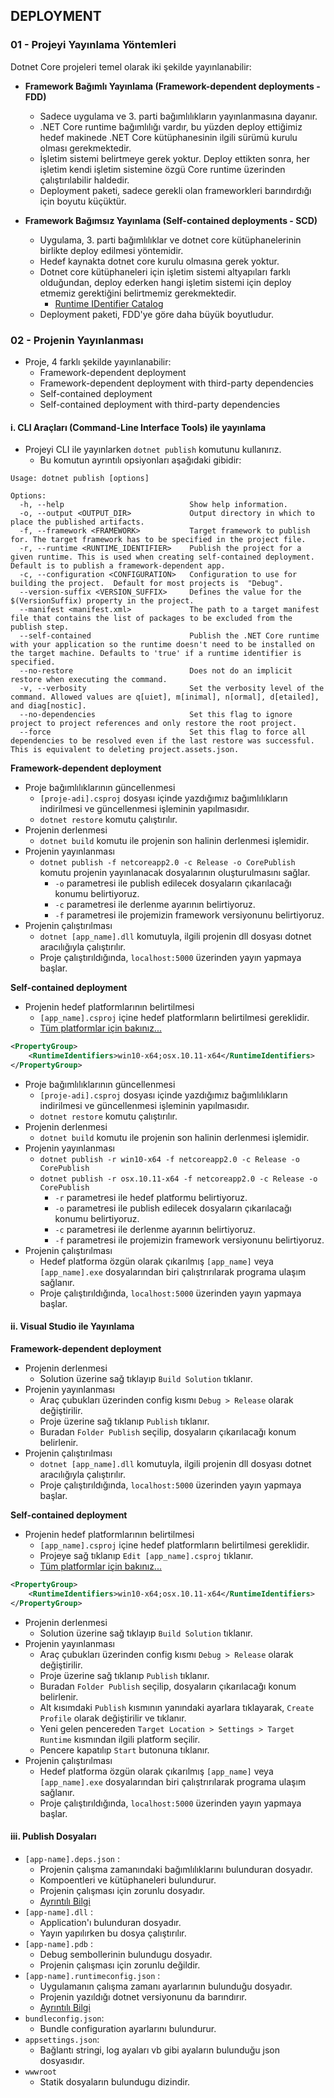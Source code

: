 ## DEPLOYMENT

### 01 - Projeyi Yayınlama Yöntemleri

Dotnet Core projeleri temel olarak iki şekilde yayınlanabilir:

- **Framework Bağımlı Yayınlama (Framework-dependent deployments - FDD)**
    - Sadece uygulama ve 3. parti bağımlılıkların yayınlanmasına dayanır.
    - .NET Core runtime bağımlılığı vardır, bu yüzden deploy ettiğimiz hedef makinede .NET Core kütüphanesinin ilgili sürümü kurulu olması gerekmektedir.
    - İşletim sistemi belirtmeye gerek yoktur. Deploy ettikten sonra, her işletim kendi işletim sistemine özgü Core runtime üzerinden çalıştırılabilir haldedir.
    - Deployment paketi, sadece gerekli olan frameworkleri barındırdığı için boyutu küçüktür.

- **Framework Bağımsız Yayınlama (Self-contained deployments - SCD)**
    - Uygulama, 3. parti bağımlılıklar ve dotnet core kütüphanelerinin birlikte deploy edilmesi yöntemidir.
    - Hedef kaynakta dotnet core kurulu olmasına gerek yoktur.
    - Dotnet core kütüphaneleri için işletim sistemi altyapıları farklı olduğundan, deploy ederken hangi işletim sistemi için deploy etmemiz gerektiğini belirtmemiz gerekmektedir.
        - [Runtime IDentifier Catalog](https://docs.microsoft.com/en-us/dotnet/core/rid-catalog)
    - Deployment paketi, FDD'ye göre daha büyük boyutludur.

### 02 - Projenin Yayınlanması

- Proje, 4 farklı şekilde yayınlanabilir:
    - Framework-dependent deployment
    - Framework-dependent deployment with third-party dependencies
    - Self-contained deployment
    - Self-contained deployment with third-party dependencies

#### i. CLI Araçları (Command-Line Interface Tools) ile yayınlama

- Projeyi CLI ile yayınlarken `dotnet publish` komutunu kullanırız.
    - Bu komutun ayrıntılı opsiyonları aşağıdaki gibidir:

```
Usage: dotnet publish [options]

Options:
  -h, --help                            Show help information.
  -o, --output <OUTPUT_DIR>             Output directory in which to place the published artifacts.
  -f, --framework <FRAMEWORK>           Target framework to publish for. The target framework has to be specified in the project file.
  -r, --runtime <RUNTIME_IDENTIFIER>    Publish the project for a given runtime. This is used when creating self-contained deployment. Default is to publish a framework-dependent app.
  -c, --configuration <CONFIGURATION>   Configuration to use for building the project.  Default for most projects is  "Debug".
  --version-suffix <VERSION_SUFFIX>     Defines the value for the $(VersionSuffix) property in the project.
  --manifest <manifest.xml>             The path to a target manifest file that contains the list of packages to be excluded from the publish step.
  --self-contained                      Publish the .NET Core runtime with your application so the runtime doesn't need to be installed on the target machine. Defaults to 'true' if a runtime identifier is specified.
  --no-restore                          Does not do an implicit restore when executing the command.
  -v, --verbosity                       Set the verbosity level of the command. Allowed values are q[uiet], m[inimal], n[ormal], d[etailed], and diag[nostic].
  --no-dependencies                     Set this flag to ignore project to project references and only restore the root project.
  --force                               Set this flag to force all dependencies to be resolved even if the last restore was successful. This is equivalent to deleting project.assets.json.

```

**Framework-dependent deployment**

- Proje bağımlılıklarının güncellenmesi
    - `[proje-adi].csproj` dosyası içinde yazdığımız bağımlılıkların indirilmesi ve güncellenmesi işleminin yapılmasıdır.
    - `dotnet restore` komutu çalıştırılır.
- Projenin derlenmesi
    - `dotnet build` komutu ile projenin son halinin derlenmesi işlemidir.
- Projenin yayınlanması
    - `dotnet publish -f netcoreapp2.0 -c Release -o CorePublish` komutu projenin yayınlanacak dosyalarının oluşturulmasını sağlar.
        - `-o` parametresi ile publish edilecek dosyaların çıkarılacağı konumu belirtiyoruz.
        - `-c` parametresi ile derlenme ayarının belirtiyoruz.
        - `-f` parametresi ile projemizin framework versiyonunu belirtiyoruz.
- Projenin çalıştırılması
    - `dotnet [app_name].dll` komutuyla, ilgili projenin dll dosyası dotnet aracılığıyla çalıştırılır.
    - Proje çalıştırıldığında, `localhost:5000` üzerinden yayın yapmaya başlar.

**Self-contained deployment**

- Projenin hedef platformlarının belirtilmesi
    - `[app_name].csproj` içine hedef platformların belirtilmesi gereklidir.
    - [Tüm platformlar için bakınız...](https://docs.microsoft.com/en-us/dotnet/core/rid-catalog)

```xml
<PropertyGroup>
    <RuntimeIdentifiers>win10-x64;osx.10.11-x64</RuntimeIdentifiers>
</PropertyGroup>
```

- Proje bağımlılıklarının güncellenmesi
    - `[proje-adi].csproj` dosyası içinde yazdığımız bağımlılıkların indirilmesi ve güncellenmesi işleminin yapılmasıdır.
    - `dotnet restore` komutu çalıştırılır.
- Projenin derlenmesi
    - `dotnet build` komutu ile projenin son halinin derlenmesi işlemidir.
- Projenin yayınlanması
    - `dotnet publish -r win10-x64 -f netcoreapp2.0 -c Release -o CorePublish` 
    - `dotnet publish -r osx.10.11-x64 -f netcoreapp2.0 -c Release -o CorePublish` 
        - `-r` parametresi ile hedef platformu belirtiyoruz.
        - `-o` parametresi ile publish edilecek dosyaların çıkarılacağı konumu belirtiyoruz.
        - `-c` parametresi ile derlenme ayarının belirtiyoruz.
        - `-f` parametresi ile projemizin framework versiyonunu belirtiyoruz.
- Projenin çalıştırılması
    - Hedef platforma özgün olarak çıkarılmış `[app_name]` veya `[app_name].exe` dosyalarından biri çalıştrırılarak programa ulaşım sağlanır.
    - Proje çalıştırıldığında, `localhost:5000` üzerinden yayın yapmaya başlar.

#### ii. Visual Studio ile Yayınlama

**Framework-dependent deployment**

- Projenin derlenmesi
    - Solution üzerine sağ tıklayıp `Build Solution` tıklanır.
- Projenin yayınlanması
    - Araç çubukları üzerinden config kısmı `Debug > Release` olarak değiştirilir.
    - Proje üzerine sağ tıklanıp `Publish` tıklanır.
    - Buradan `Folder Publish` seçilip, dosyaların çıkarılacağı konum belirlenir.
- Projenin çalıştırılması
    - `dotnet [app_name].dll` komutuyla, ilgili projenin dll dosyası dotnet aracılığıyla çalıştırılır.
    - Proje çalıştırıldığında, `localhost:5000` üzerinden yayın yapmaya başlar.

**Self-contained deployment**

- Projenin hedef platformlarının belirtilmesi
    - `[app_name].csproj` içine hedef platformların belirtilmesi gereklidir.
    - Projeye sağ tıklanıp `Edit [app_name].csproj` tıklanır.
    - [Tüm platformlar için bakınız...](https://docs.microsoft.com/en-us/dotnet/core/rid-catalog)

```xml
<PropertyGroup>
    <RuntimeIdentifiers>win10-x64;osx.10.11-x64</RuntimeIdentifiers>
</PropertyGroup>
```

- Projenin derlenmesi
    - Solution üzerine sağ tıklayıp `Build Solution` tıklanır.
- Projenin yayınlanması
    - Araç çubukları üzerinden config kısmı `Debug > Release` olarak değiştirilir.
    - Proje üzerine sağ tıklanıp `Publish` tıklanır.
    - Buradan `Folder Publish` seçilip, dosyaların çıkarılacağı konum belirlenir.
    - Alt kısımdaki `Publish` kısmının yanındaki ayarlara tıklayarak, `Create Profile` olarak değiştirilir ve tıklanır.
    - Yeni gelen pencereden `Target Location > Settings > Target Runtime` kısmından ilgili platform seçilir.
    - Pencere kapatılıp `Start` butonuna tıklanır.
- Projenin çalıştırılması
    - Hedef platforma özgün olarak çıkarılmış `[app_name]` veya `[app_name].exe` dosyalarından biri çalıştrırılarak programa ulaşım sağlanır.
    - Proje çalıştırıldığında, `localhost:5000` üzerinden yayın yapmaya başlar.

#### iii. Publish Dosyaları

- `[app-name].deps.json` : 
    - Projenin çalışma zamanındaki bağımlılıklarını bulunduran dosyadır.
    - Kompoentleri ve kütüphaneleri bulundurur.
    - Projenin çalışması için zorunlu dosyadır.
    - [Ayrıntılı Bilgi](https://github.com/dotnet/cli/blob/85ca206d84633d658d7363894c4ea9d59e515c1a/Documentation/specs/runtime-configuration-file.md)
- `[app-name].dll` : 
    - Application'ı bulunduran dosyadır.
    - Yayın yapılırken bu dosya çalıştırılır.
- `[app-name].pdb` : 
    - Debug sembollerinin bulundugu dosyadır.
    - Projenin çalışması için zorunlu değildir.
- `[app-name].runtimeconfig.json` : 
    - Uygulamanın çalışma zamanı ayarlarının bulunduğu dosyadır.
    - Projenin yazıldığı dotnet versiyonunu da barındırır.
    - [Ayrıntılı Bilgi](https://github.com/dotnet/cli/blob/85ca206d84633d658d7363894c4ea9d59e515c1a/Documentation/specs/runtime-configuration-file.md)
- `bundleconfig.json`:
    - Bundle configuration ayarlarını bulundurur.
- `appsettings.json`:
    - Bağlantı stringi, log ayaları vb gibi ayaların bulunduğu json dosyasıdır.
- `wwwroot`
    - Statik dosyaların bulundugu dizindir.